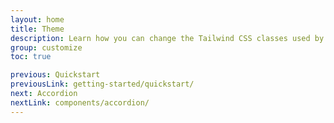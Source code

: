 ```yaml
---
layout: home
title: Theme
description: Learn how you can change the Tailwind CSS classes used by the components in Flowbite Mithril
group: customize
toc: true

previous: Quickstart
previousLink: getting-started/quickstart/
next: Accordion
nextLink: components/accordion/
---
```

